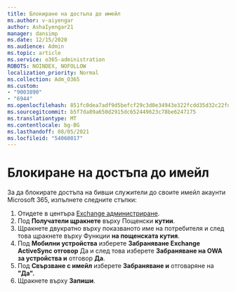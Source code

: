 ```yaml
---
title: Блокиране на достъпа до имейл
ms.author: v-aiyengar
author: AshaIyengar21
manager: dansimp
ms.date: 12/15/2020
ms.audience: Admin
ms.topic: article
ms.service: o365-administration
ROBOTS: NOINDEX, NOFOLLOW
localization_priority: Normal
ms.collection: Adm_O365
ms.custom:
- "9003890"
- "6944"
ms.openlocfilehash: 851fc0dea7adf9d5befcf29c3d0e34943e322fcdd35d32c22fd7d2c49a7eed0e
ms.sourcegitcommit: b5f7da89a650d2915dc652449623c78be6247175
ms.translationtype: MT
ms.contentlocale: bg-BG
ms.lasthandoff: 08/05/2021
ms.locfileid: "54060017"
---
```

# <a name="block-access-to-email"></a>Блокиране на достъпа до имейл

За да блокирате достъпа на бивши служители до своите имейл акаунти Microsoft 365, изпълнете следните стъпки:

1. Отидете в центъра [Exchange администриране](https://go.microsoft.com/fwlink/?linkid=2138629).
1. Под **Получатели щракнете** върху Пощенски **кутии**.
1. Щракнете двукратно върху показваното име на потребителя и след това щракнете върху Функции **на пощенската кутия**.
1. Под **Мобилни устройства** изберете **Забраняване Exchange ActiveSync отговор** Да и след това изберете **Забраняване на OWA за устройства и** отговор **Да**. 
1. Под **Свързване с имейл** изберете **Забраняване и** отговаряне на **"Да".**
1. Щракнете върху **Запиши**.
